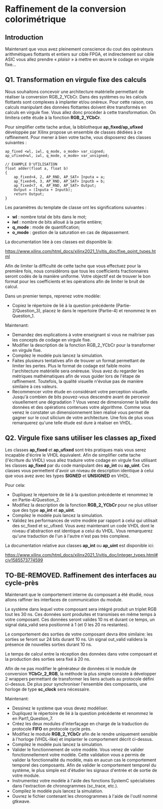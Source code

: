 # Raffinement de la conversion colorimétrique

## Introduction

Maintenant que vous avez pleinement conscience du cout des opérateurs arithmétiques flottants et entiers sur cible FPGA, et indirectement sur cible ASIC vous allez prendre « *plaisir* » à mettre en œuvre le codage en virgule fixe…

## Q1. Transformation en virgule fixe des calculs

Nous souhaitons concevoir une architecture matérielle permettant de réaliser la conversion RGB_2_YCbCr. Dans des systèmes ou les calculs flottants sont complexes à implanter et/ou onéreux. Pour cette raison, ces calculs manipulant des données flottantes doivent être transformés en calculs en virgule fixe. Vous allez donc procéder à cette transformation. On limitera cette étude à la fonction **RGB_2_YCbCr**.

Pour simplifier cette tache ardue, la bibliotheque **ap_fixed/ap_ufixed**  développée par Xilinx propose un ensemble de classes dédiées à ce raffinement. Pour mener à bien votre tache, vous disposerez des classes suivantes :

```
ap_fixed <wl, iwl, q_mode, o_mode> var_signed;
ap_ufixed<wl, iwl, q_mode, o_mode> var_unsigned;

// EXAMPLE D'UTILISATION
float adder(float a, float b)
{
	ap_fixed<4, 2, AP_RND, AP_SAT> Inputa = a;
	ap_fixed<6, 3, AP_RND, AP_SAT> Inputb = b;
	ap_fixed<7, 4, AP_RND, AP_SAT> Output;
	Output = (Inputa + Inputb);
	return Output;
}
```

Les paramètres du template de classe ont les significations suivantes :
-	**wl** : nombre total de bits dans le mot;
-	**iwl** : nombre de bits alloué à la partie entière;
-	**q_mode** : mode de quantification;
-	**o_mode** : gestion de la saturation en cas de dépassement.

La documentation liée à ces classes est disponible là:

https://www.xilinx.com/html_docs/xilinx2021_1/vitis_doc/fixe_point_types.html

Afin de limiter la difficulté de cette tache que vous effectuez pour la première fois, nous considérons que tous les coefficients fractionnaires seront codés de la manière uniforme. Votre objectif est de trouver le bon format pour les coefficients et les opérations afin de limiter le bruit de calcul.

Dans un premier temps, reprenez votre modèle:
-	Copiez le répertoire de lié à la question précédente (Partie-2/Question_3), placez le dans le repertoire (Partie-4) et renommez le en Question_1.

Maintenant:
-	Demandez des explications à votre enseignant si vous ne maîtriser pas les concepts de codage en virgule fixe.
-	Modifier la description de la fonction RGB_2_YCbCr pour la transformer en virgule fixe.
-	Compilez le modèle puis lancez la simulation.
-	Faites plusieurs tentatives afin de trouver un format permettant de limiter les pertes. Plus le format de codage est faible moins l'architecture matérielle sera onéreuse.
Vous avez du regarder les métriques mathématiques afin de vous guider lors de l'étape de raffinement. Toutefois, la qualité visuelle n'évolue pas de manière similaire à ces valeurs.
-	Recommencer votre étude en considérant votre perception visuelle. Jusqu'à combien de bits pouvez-vous descendre avant de percevoir visuellement une dégradation ?
Vous venez de dimensionner la taille des données et des opérations contenues votre algorithme. Comme vous venez le constater un dimensionnement bien réalisé vous permet de gagner sur le cout silicium de votre architecture. Une fois de plus vous remarquerez qu'une telle étude est dure à réaliser en VHDL.

## Q2. Virgule fixe sans utiliser les classes ap_fixed

Les classes **ap_fixed** et **ap_ufixed** sont très pratiques mais vous serez incapable d'écrire le VHDL équivalent. Afin de simplifier cette tache (l'écriture du VHDL) vous allez traduire votre codage en virgule fixe utilisant les classes **ap_fixed** par du code manipulant des **ap_int<T>** ou **ap_uint<T>**. Ces classes vous permettent d'avoir un niveau de description identique à celui que vous avez avec les types **SIGNED** et **UNSIGNED** en VHDL.

Pour cela:
-	Dupliquez le répertoire de lié à la question précédente et renommez le en Partie-4/Question_2.
-	Modifiez la description de la fonction **RGB_2_YCbCr** pour ne plus utiliser que des type **ap_int<T>** et **ap_uint<T>**.
-	Compilez le modèle puis lancez la simulation.
-	Validez les performances de votre modèle par rapport à celui qui utilisait des sc_fixed et sc_ufixed.
Vous avez maintenant un code VHDL dont le niveau d'abstraction est identique a celui du VHDL. Vous remarquerez qu'une traduction de l'un à l'autre n'est pas très complexe.

La documentation relative aux classes **ap_int<T>** ou **ap_uint<T>** est disponible ici:

https://www.xilinx.com/html_docs/xilinx2021_1/vitis_doc/integer_types.html#cjv1585573774599

## TO-BE-REMOVED. Raffinement des interfaces au cycle-près

Maintenant que le comportement interne du composant a été étudié, nous allons raffiner les interfaces de communication du module.

Le système dans lequel votre composant sera intégré produit un triplet RGB tout les 30 ns. Ces données sont produites et transmises en même temps à votre composant. Ces données seront valides 10 ns et durant ce temps, un signal data_valid sera positionné à 1 (et 0 les 20 ns restantes).

Le comportement des sorties de votre composant devra être similaire: les sorties se feront sur 24 bits durant 10 ns. Un signal out_valid validera la présence de nouvelles sorties durant 10 ns.

Le temps de calcul entre la réception des données dans votre composant et la production des sorties sera fixé à 20 ns.

Afin de ne pas modifier le générateur de données ni le module de conversion **YCbCr_2_RGB**, la méthode la plus simple consiste à développer 2 wrappers permettant de transformer les liens actuels au protocole défini ci-dessus. De plus pour synchroniser l'ensemble des composants, une horloge de type **sc_clock** sera nécessaire.

Maintenant:
-	Dessinez le système que vous devez modéliser.
-	Dupliquez le répertoire de lié à la question précédente et renommez le en Part1_Question_7.
-	Créez les deux modules d'interfaçage en charge de la traduction du protocole **FIFO** en protocole cycle près.
-	Modifiez le module **RGB_2_YCbCr** afin de le rendre uniquement sensible à l'horloge (VHDL-like) et implanter le comportement décrit ci-dessus.
-	Compilez le modèle puis lancez la simulation.
-	Valider le fonctionnement de votre modèle.
Vous venez de valider fonctionnellement votre modèle. Cette validation vous a permis de valider la fonctionnalité du modèle, mais en aucun cas le comportement temporel des composants. Afin de valider le comportement temporel du système, le plus simple est d'étudier les signaux d'entrée et de sortie de votre module.
-	Instrumentez votre modèle à l'aide des fonctions SystemC spécialisées dans l'extraction de chronogrammes (sc_trace, etc.).
-	Compilez le modèle puis lancez la simulation.
-	Ouvrez le fichier contenant les chronogrammes à l'aide de l'outil nommé gtkwave.


